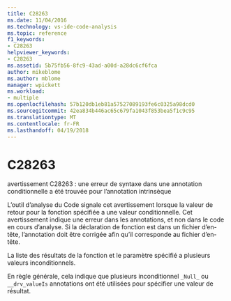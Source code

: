 ```yaml
---
title: C28263
ms.date: 11/04/2016
ms.technology: vs-ide-code-analysis
ms.topic: reference
f1_keywords:
- C28263
helpviewer_keywords:
- C28263
ms.assetid: 5b75fb56-8fc9-43ad-a00d-a28dc6cf6fca
author: mikeblome
ms.author: mblome
manager: wpickett
ms.workload:
- multiple
ms.openlocfilehash: 57b120db1eb81a57527089193fe6c0325a98dcd0
ms.sourcegitcommit: 42ea834b446ac65c679fa1043f853bea5f1c9c95
ms.translationtype: MT
ms.contentlocale: fr-FR
ms.lasthandoff: 04/19/2018
---
```

# <a name="c28263"></a>C28263
avertissement C28263 : une erreur de syntaxe dans une annotation conditionnelle a été trouvée pour l’annotation intrinsèque

 L’outil d’analyse du Code signale cet avertissement lorsque la valeur de retour pour la fonction spécifiée a une valeur conditionnelle. Cet avertissement indique une erreur dans les annotations, et non dans le code en cours d’analyse. Si la déclaration de fonction est dans un fichier d’en-tête, l’annotation doit être corrigée afin qu’il corresponde au fichier d’en-tête.

 La liste des résultats de la fonction et le paramètre spécifié a plusieurs valeurs inconditionnels.

 En règle générale, cela indique que plusieurs inconditionnel `_Null_` ou `__drv_valueIs` annotations ont été utilisées pour spécifier une valeur de résultat.